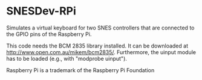 SNESDev-RPi
===========

Simulates a virtual keyboard for two SNES controllers that are connected to the GPIO pins of the Raspberry Pi.

This code needs the BCM 2835 library installed. It can be downloaded at http://www.open.com.au/mikem/bcm2835/.
Furthermore, the uinput module has to be loaded (e.g., with "modprobe uinput").

Raspberry Pi is a trademark of the Raspberry Pi Foundation
